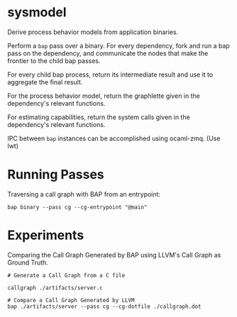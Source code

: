 sysmodel
========

Derive process behavior models from application binaries.

Perform a `bap` pass over a binary. For every dependency, fork and run a bap
pass on the dependency, and communicate the nodes that make the frontier to the
child bap passes.

For every child bap process, return its intermediate result and use
it to aggregate the final result.

For the process behavior model, return the graphlette given in the dependency's
relevant functions.

For estimating capabilities, return the system calls given in the dependency's
relevant functions.

IPC between `bap` instances can be accomplished using ocaml-zmq. (Use lwt)

Running Passes
==============

Traversing a call graph with BAP from an entrypoint:

    bap binary --pass cg --cg-entrypoint "@main"


Experiments
===========

Comparing the Call Graph Generated by BAP using LLVM's Call Graph as Ground Truth.

    # Generate a Call Graph from a C file

    callgraph ./artifacts/server.c

    # Compare a Call Graph Generated by LLVM
    bap ./artifacts/server --pass cg --cg-dotfile ./callgraph.dot

